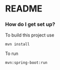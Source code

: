 # README #

### How do I get set up? ###

To build this project use

    mvn install
	  
	  
	  
	  
To run

    mvn:spring-boot:run